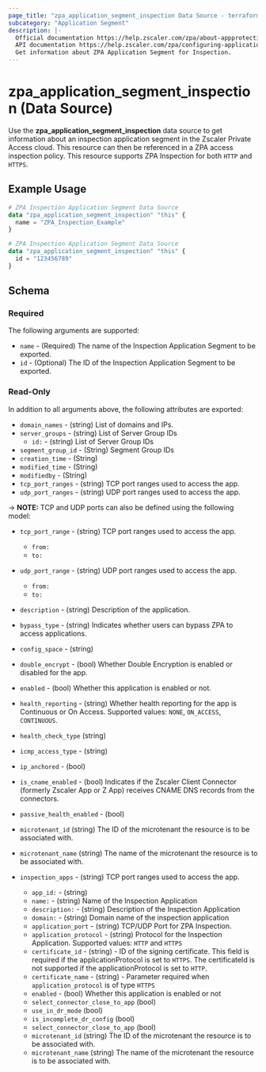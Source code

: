 ```yaml
---
page_title: "zpa_application_segment_inspection Data Source - terraform-provider-zpa"
subcategory: "Application Segment"
description: |-
  Official documentation https://help.zscaler.com/zpa/about-appprotection-applications
  API documentation https://help.zscaler.com/zpa/configuring-application-segments-using-api
  Get information about ZPA Application Segment for Inspection.
---
```


# zpa_application_segment_inspection (Data Source)

Use the **zpa_application_segment_inspection** data source to get information about an inspection application segment in the Zscaler Private Access cloud. This resource can then be referenced in a ZPA access inspection policy. This resource supports ZPA Inspection for both `HTTP` and `HTTPS`.

## Example Usage

```terraform
# ZPA Inspection Application Segment Data Source
data "zpa_application_segment_inspection" "this" {
  name = "ZPA_Inspection_Example"
}
```

```terraform
# ZPA Inspection Application Segment Data Source
data "zpa_application_segment_inspection" "this" {
  id = "123456789"
}
```

## Schema

### Required

The following arguments are supported:

* `name` - (Required) The name of the Inspection Application Segment to be exported.
* `id` - (Optional) The ID of the Inspection Application Segment to be exported.

### Read-Only

In addition to all arguments above, the following attributes are exported:

* `domain_names` - (string) List of domains and IPs.
* `server_groups` - (string) List of Server Group IDs
  * `id:` - (string) List of Server Group IDs
* `segment_group_id` - (String) Segment Group IDs
* `creation_time` - (String)
* `modified_time` - (String)
* `modifiedby` - (String)
* `tcp_port_ranges` - (string) TCP port ranges used to access the app.
* `udp_port_ranges` - (string) UDP port ranges used to access the app.

-> **NOTE:**  TCP and UDP ports can also be defined using the following model:

* `tcp_port_range` - (string) TCP port ranges used to access the app.
  * `from:`
  * `to:`
* `udp_port_range` - (string) UDP port ranges used to access the app.
  * `from:`
  * `to:`

* `description` - (string) Description of the application.
* `bypass_type` - (string) Indicates whether users can bypass ZPA to access applications.
* `config_space` - (string)
* `double_encrypt` - (bool) Whether Double Encryption is enabled or disabled for the app.
* `enabled` - (bool) Whether this application is enabled or not.
* `health_reporting` - (string) Whether health reporting for the app is Continuous or On Access. Supported values: `NONE`, `ON_ACCESS`, `CONTINUOUS`.
* `health_check_type` (string)
* `icmp_access_type` - (string)
* `ip_anchored` - (bool)
* `is_cname_enabled` - (bool) Indicates if the Zscaler Client Connector (formerly Zscaler App or Z App) receives CNAME DNS records from the connectors.
* `passive_health_enabled` - (bool)
* `microtenant_id` (string) The ID of the microtenant the resource is to be associated with.
* `microtenant_name` (string) The name of the microtenant the resource is to be associated with.

* `inspection_apps` - (string) TCP port ranges used to access the app.
  * `app_id:` - (string)
  * `name:` - (string) Name of the Inspection Application
  * `description:` - (string) Description of the Inspection Application
  * `domain:` - (string) Domain name of the inspection application
  * `application_port` - (string) TCP/UDP Port for ZPA Inspection.
  * `application_protocol` - (string) Protocol for the Inspection Application. Supported values: `HTTP` and `HTTPS`
  * `certificate_id` - (string) - ID of the signing certificate. This field is required if the applicationProtocol is set to `HTTPS`. The certificateId is not supported if the applicationProtocol is set to `HTTP`.
  * `certificate_name` - (string) - Parameter required when `application_protocol` is of type `HTTPS`
  * `enabled` - (bool) Whether this application is enabled or not
  * `select_connector_close_to_app` (bool)
  * `use_in_dr_mode` (bool)
  * `is_incomplete_dr_config` (bool)
  * `select_connector_close_to_app` (bool)
  * `microtenant_id` (string) The ID of the microtenant the resource is to be associated with.
  * `microtenant_name` (string) The name of the microtenant the resource is to be associated with.
